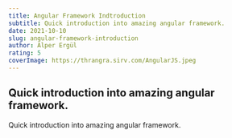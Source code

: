 ```yaml
---
title: Angular Framework Indtroduction
subtitle: Quick introduction into amazing angular framework.
date: 2021-10-10
slug: angular-framework-introduction
author: Alper Ergül
rating: 5
coverImage: https://thrangra.sirv.com/AngularJS.jpeg
---
```


## Quick introduction into amazing angular framework.

Quick introduction into amazing angular framework.
